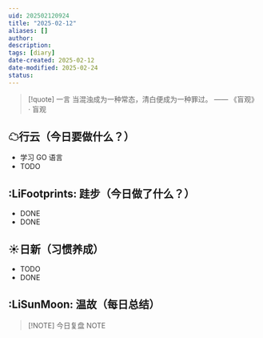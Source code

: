 ```yaml
---
uid: 202502120924
title: "2025-02-12"
aliases: []
author: 
description: 
tags: [diary]
date-created: 2025-02-12
date-modified: 2025-02-24
status: 
---
```


> [!quote] 一言
 当混浊成为一种常态，清白便成为一种罪过。 —— 《盲观》 · 盲观

## ☁行云（今日要做什么？）

- 学习 GO 语言
- TODO

## :LiFootprints: 跬步（今日做了什么？）

- DONE
- DONE

## ☀日新（习惯养成）

- TODO
- DONE

## :LiSunMoon: 温故（每日总结）

> [!NOTE] 今日复盘
> NOTE
